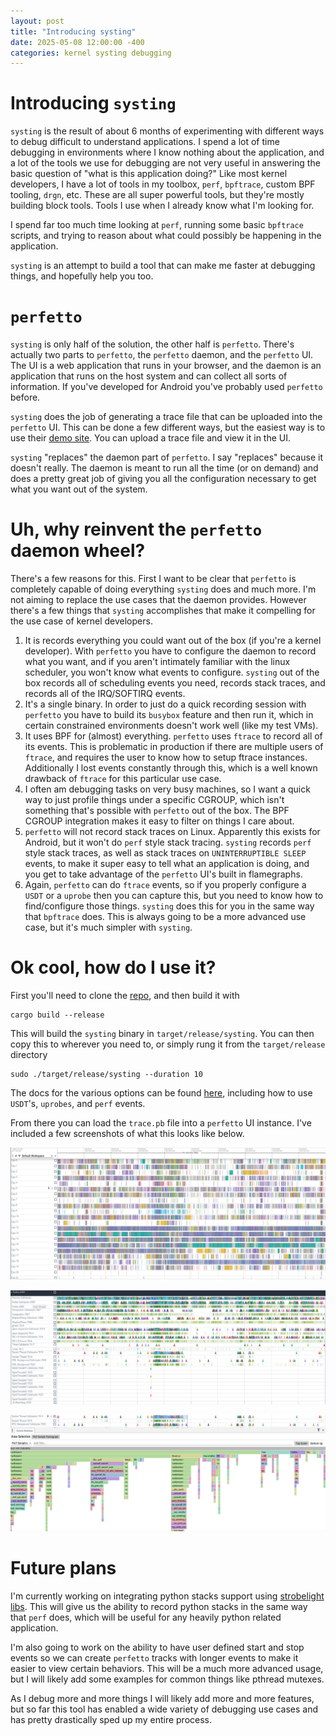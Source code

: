 ```yaml
---
layout: post
title: "Introducing systing"
date: 2025-05-08 12:00:00 -400
categories: kernel systing debugging
---
```


# Introducing `systing`

`systing` is the result of about 6 months of experimenting with different ways
to debug difficult to understand applications. I spend a lot of time debugging
in environments where I know nothing about the application, and a lot of the
tools we use for debugging are not very useful in answering the basic question
of "what is this application doing?" Like most kernel developers, I have a lot
of tools in my toolbox, `perf`, `bpftrace`, custom BPF tooling, `drgn`, etc.
These are all super powerful tools, but they're mostly building block tools.
Tools I use when I already know what I'm looking for.

I spend far too much time looking at `perf`, running some basic `bpftrace`
scripts, and trying to reason about what could possibly be happening in the
application.

`systing` is an attempt to build a tool that can make me faster at debugging
things, and hopefully help you too.

# `perfetto`

`systing` is only half of the solution, the other half is `perfetto`.  There's
actually two parts to `perfetto`, the `perfetto` daemon, and the `perfetto` UI.
The UI is a web application that runs in your browser, and the daemon is an
application that runs on the host system and can collect all sorts of
information. If you've developed for Android you've probably used `perfetto`
before.

`systing` does the job of generating a trace file that can be uploaded into the
`perfetto` UI.  This can be done a few different ways, but the easiest way is to
use their [demo site](https://ui.perfetto.dev/).  You can upload a trace file
and view it in the UI.

`systing` "replaces" the daemon part of `perfetto`.  I say "replaces" because it
doesn't really.  The daemon is meant to run all the time (or on demand) and does
a pretty great job of giving you all the configuration necessary to get what you
want out of the system.

# Uh, why reinvent the `perfetto` daemon wheel?

There's a few reasons for this. First I want to be clear that `perfetto` is
completely capable of doing everything `systing` does and much more. I'm not
aiming to replace the use cases that the daemon provides. However there's a few
things that `systing` accomplishes that make it compelling for the use case of
kernel developers.

1. It is records everything you could want out of the box (if you're a kernel
   developer).  With `perfetto` you have to configure the daemon to record what
   you want, and if you aren't intimately familiar with the linux scheduler, you
   won't know what events to configure.  `systing` out of the box records all of
   scheduling events you need, records stack traces, and records all of the
   IRQ/SOFTIRQ events.
2. It's a single binary. In order to just do a quick recording session with
   `perfetto` you have to build its `busybox` feature and then run it, which in
   certain constrained environments doesn't work well (like my test VMs).
3. It uses BPF for (almost) everything. `perfetto` uses `ftrace` to record all
   of its events. This is problematic in production if there are multiple users
   of `ftrace`, and requires the user to know how to setup ftrace instances.
   Additionally I lost events constantly through this, which is a well known
   drawback of `ftrace` for this particular use case.
4. I often am debugging tasks on very busy machines, so I want a quick way to
   just profile things under a specific CGROUP, which isn't something that's
   possible with `perfetto` out of the box. The BPF CGROUP integration makes it
   easy to filter on things I care about.
5. `perfetto` will not record stack traces on Linux. Apparently this exists for
   Android, but it won't do `perf` style stack tracing. `systing` records `perf`
   style stack traces, as well as stack traces on `UNINTERRUPTIBLE SLEEP`
   events, to make it super easy to tell what an application is doing, and you
   get to take advantage of the `perfetto` UI's built in flamegraphs.
6. Again, `perfetto` can do `ftrace` events, so if you properly configure a
   `USDT` or a `uprobe` then you can capture this, but you need to know how to
   find/configure those things. `systing` does this for you in the same way that
   `bpftrace` does.  This is always going to be a more advanced use case, but
   it's much simpler with `systing`.

# Ok cool, how do I use it?

First you'll need to clone the
[repo](https://github.com/josefbacik/systing.git), and then build it with

```
cargo build --release
```

This will build the `systing` binary in `target/release/systing`.  You can then
copy this to wherever you need to, or simply rung it from the `target/release`
directory

```
sudo ./target/release/systing --duration 10
```

The docs for the various options can be found
[here](https://github.com/josefbacik/systing/blob/main/docs/USAGE.adoc),
including how to use `USDT`'s, `uprobes`, and `perf` events.

From there you can load the `trace.pb` file into a `perfetto` UI instance. I've
included a few screenshots of what this looks like below.

![A screenshot of the CPU view](/docs/assets/perfetto-cpus.png "The main CPU view")

![A screenshot of the process view](/docs/assets/perfetto-threads.png "The main process view")

![A screenshot of the CPU view with a flamegraph](/docs/assets/perfetto-flamegraph.png "The thread view with a flamegraph")

# Future plans

I'm currently working on integrating python stacks support using [strobelight
libs](https://github.com/facebookincubator/strobelight-libs/). This will give
us the ability to record python stacks in the same way that `perf` does, which
will be useful for any heavily python related application.

I'm also going to work on the ability to have user defined start and stop events
so we can create `perfetto` tracks with longer events to make it easier to view
certain behaviors.  This will be a much more advanced usage, but I will likely
add some examples for common things like pthread mutexes.

As I debug more and more things I will likely add more and more features, but so
far this tool has enabled a wide variety of debugging use cases and has pretty
drastically sped up my entire process.
